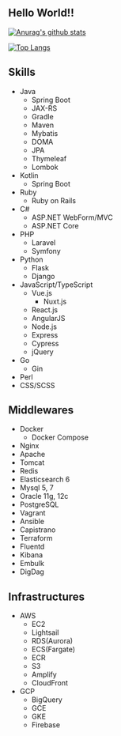 ## Hello World!!
[![Anurag's github stats](https://github-readme-stats.vercel.app/api?username=inagacky&show_icons=true&theme=tokyonight)](https://github.com/anuraghazra/github-readme-stats)

[![Top Langs](https://github-readme-stats.vercel.app/api/top-langs/?username=inagacky&show_icons=true&theme=tokyonight)](https://github.com/anuraghazra/github-readme-stats)


## Skills
- Java
  - Spring Boot
  - JAX-RS
  - Gradle
  - Maven
  - Mybatis
  - DOMA
  - JPA
  - Thymeleaf
  - Lombok
- Kotlin
  - Spring Boot
- Ruby
  - Ruby on Rails
- C#
  - ASP.NET WebForm/MVC
  - ASP.NET Core
- PHP
  - Laravel
  - Symfony
- Python
  - Flask
  - Django
- JavaScript/TypeScript
  - Vue.js
    - Nuxt.js
  - React.js
  - AngularJS
  - Node.js
  - Express
  - Cypress
  - jQuery
- Go
  - Gin
- Perl
- CSS/SCSS
## Middlewares
- Docker
  - Docker Compose
- Nginx
- Apache
- Tomcat
- Redis
- Elasticsearch 6
- Mysql 5, 7
- Oracle 11g, 12c
- PostgreSQL
- Vagrant
- Ansible
- Capistrano
- Terraform
- Fluentd
- Kibana
- Embulk
- DigDag

## Infrastructures
- AWS
  - EC2
  - Lightsail
  - RDS(Aurora)
  - ECS(Fargate)
  - ECR
  - S3
  - Amplify
  - CloudFront
- GCP
  - BigQuery
  - GCE
  - GKE
  - Firebase
